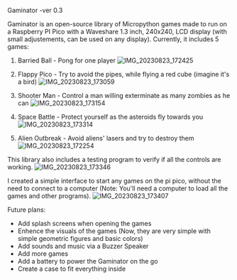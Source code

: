 Gaminator
-ver 0.3

Gaminator is an open-source library of Micropython games made to run on a Raspberry PI Pico with a Waveshare 1.3 inch, 240x240, LCD display (with small adjustements, can be used on any display).
Currently, it includes 5 games:
1. Barried Ball - Pong for one player
   ![IMG_20230823_172425](https://github.com/drclcomputers/Gaminator/assets/132164125/ead3e32a-d9bc-4709-a47c-4ef8fcffecab)

2. Flappy Pico - Try to avoid the pipes, while flying a red cube (imagine it's a bird)
   ![IMG_20230823_173059](https://github.com/drclcomputers/Gaminator/assets/132164125/228c0915-6ab6-4f6d-8261-873560029100)

3. Shooter Man - Control a man willing exterminate as many zombies as he can
   ![IMG_20230823_173154](https://github.com/drclcomputers/Gaminator/assets/132164125/c828d0d9-1d48-4d95-a6bc-713e0fd45b71)

4. Space Battle - Protect yourself as the asteroids fly towards you
   ![IMG_20230823_173314](https://github.com/drclcomputers/Gaminator/assets/132164125/6a5b1aba-4053-40a1-92d7-e92e32b9f87e)

5. Alien Outbreak - Avoid aliens' lasers and try to destroy them
   ![IMG_20230823_172254](https://github.com/drclcomputers/Gaminator/assets/132164125/f355b25f-8042-47f6-939b-bd409e4ef80a)

This library also includes a testing program to verify if all the controls are working.
![IMG_20230823_173346](https://github.com/drclcomputers/Gaminator/assets/132164125/d11eb5cb-44d2-44a6-be5c-10f6bd9fdb4d)

I created a simple interface to start any games on the pi pico, without the need to connect to a computer (Note: You'll need a computer to load all the games and other programs).
![IMG_20230823_173407](https://github.com/drclcomputers/Gaminator/assets/132164125/e2971a3c-6043-40c5-a2df-a66a24cd9303)


Future plans:
- Add splash screens when opening the games
- Enhence the visuals of the games (Now, they are very simple with simple geometric figures and basic colors)
- Add sounds and music via a Buzzer Speaker
- Add more games
- Add a battery to power the Gaminator on the go
- Create a case to fit everything inside
